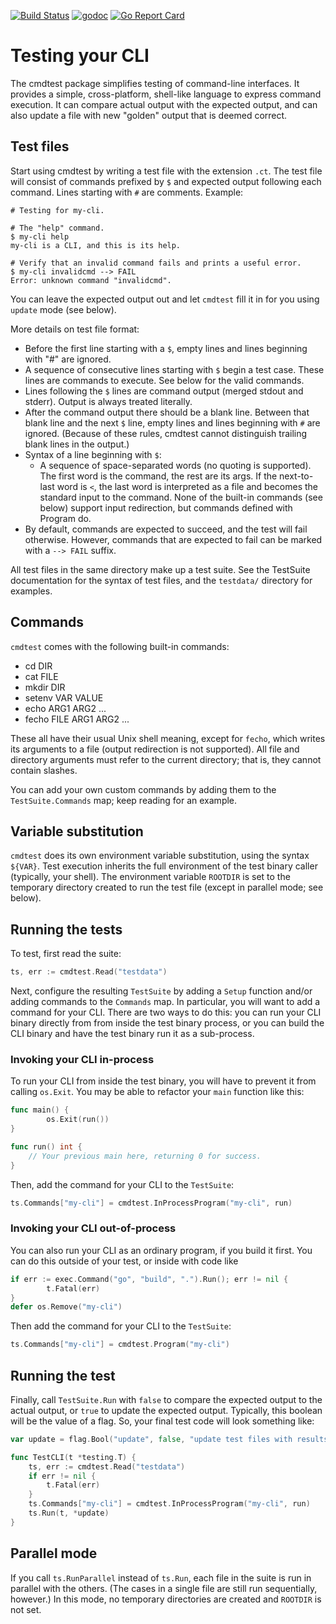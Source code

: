 [![Build Status](https://travis-ci.org/google/go-cmdtest.svg?branch=master)](https://travis-ci.org/google/go-cmdtest)
[![godoc](https://godoc.org/github.com/google/go-cmdtest?status.svg)](https://godoc.org/github.com/google/go-cmdtest)
[![Go Report Card](https://goreportcard.com/badge/github.com/google/go-cmdtest)](https://goreportcard.com/report/github.com/google/go-cmdtest)

# Testing your CLI

The cmdtest package simplifies testing of command-line interfaces. It provides a
simple, cross-platform, shell-like language to express command execution. It can
compare actual output with the expected output, and can also update a file with
new "golden" output that is deemed correct.

## Test files

Start using cmdtest by writing a test file with the extension `.ct`. The test
file will consist of commands prefixed by `$` and expected output following each
command. Lines starting with `#` are comments. Example:

```
# Testing for my-cli.

# The "help" command.
$ my-cli help
my-cli is a CLI, and this is its help.

# Verify that an invalid command fails and prints a useful error.
$ my-cli invalidcmd --> FAIL
Error: unknown command "invalidcmd".
```

You can leave the expected output out and let `cmdtest` fill it in for you using
`update` mode (see below).

More details on test file format:

*   Before the first line starting with a `$`, empty lines and lines beginning
    with "#" are ignored.
*   A sequence of consecutive lines starting with `$` begin a test case. These
    lines are commands to execute. See below for the valid commands.
*   Lines following the `$` lines are command output (merged stdout and stderr).
    Output is always treated literally.
*   After the command output there should be a blank line. Between that blank
    line and the next `$` line, empty lines and lines beginning with `#` are
    ignored. (Because of these rules, cmdtest cannot distinguish trailing blank
    lines in the output.)
*   Syntax of a line beginning with `$`:
    *   A sequence of space-separated words (no quoting is supported). The first
        word is the command, the rest are its args. If the next-to-last word is
        `<`, the last word is interpreted as a file and becomes the standard
        input to the command. None of the built-in commands (see below) support
        input redirection, but commands defined with Program do.
*   By default, commands are expected to succeed, and the test will fail
    otherwise. However, commands that are expected to fail can be marked with a
    `--> FAIL` suffix.

All test files in the same directory make up a test suite. See the TestSuite
documentation for the syntax of test files, and the `testdata/` directory for
examples.

## Commands

`cmdtest` comes with the following built-in commands:

*   cd DIR
*   cat FILE
*   mkdir DIR
*   setenv VAR VALUE
*   echo ARG1 ARG2 ...
*   fecho FILE ARG1 ARG2 ...

These all have their usual Unix shell meaning, except for `fecho`, which writes
its arguments to a file (output redirection is not supported). All file and
directory arguments must refer to the current directory; that is, they cannot
contain slashes.

You can add your own custom commands by adding them to the `TestSuite.Commands`
map; keep reading for an example.

## Variable substitution

`cmdtest` does its own environment variable substitution, using the syntax
`${VAR}`. Test execution inherits the full environment of the test binary caller
(typically, your shell). The environment variable `ROOTDIR` is set to the
temporary directory created to run the test file (except in parallel mode; see
below).

## Running the tests

To test, first read the suite:

```go
ts, err := cmdtest.Read("testdata")
```

Next, configure the resulting `TestSuite` by adding a `Setup` function and/or
adding commands to the `Commands` map. In particular, you will want to add a
command for your CLI. There are two ways to do this: you can run your CLI binary
directly from from inside the test binary process, or you can build the CLI
binary and have the test binary run it as a sub-process.

### Invoking your CLI in-process

To run your CLI from inside the test binary, you will have to prevent it from
calling `os.Exit`. You may be able to refactor your `main` function like this:

```go
func main() {
        os.Exit(run())
}

func run() int {
    // Your previous main here, returning 0 for success.
}
```

Then, add the command for your CLI to the `TestSuite`:

```go
ts.Commands["my-cli"] = cmdtest.InProcessProgram("my-cli", run)
```

### Invoking your CLI out-of-process

You can also run your CLI as an ordinary program, if you build it first.
You can do this outside of your test, or inside with code like

```go
if err := exec.Command("go", "build", ".").Run(); err != nil {
        t.Fatal(err)
}
defer os.Remove("my-cli")
```

Then add the command for your CLI to the `TestSuite`:

```go
ts.Commands["my-cli"] = cmdtest.Program("my-cli")
```

## Running the test

Finally, call `TestSuite.Run` with `false` to compare the expected output to the
actual output, or `true` to update the expected output. Typically, this boolean
will be the value of a flag. So, your final test code will look something like:

```go
var update = flag.Bool("update", false, "update test files with results")

func TestCLI(t *testing.T) {
    ts, err := cmdtest.Read("testdata")
    if err != nil {
        t.Fatal(err)
    }
    ts.Commands["my-cli"] = cmdtest.InProcessProgram("my-cli", run)
    ts.Run(t, *update)
}
```

## Parallel mode

If you call `ts.RunParallel` instead of `ts.Run`, each file in the suite is run
in parallel with the others. (The cases in a single file are still run
sequentially, however.) In this mode, no temporary directories are created
and `ROOTDIR` is not set.
